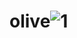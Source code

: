 # olive![1](https://user-images.githubusercontent.com/92909257/148706829-a3662fd0-a0f9-4454-895f-a7f252f7718a.jpg)
